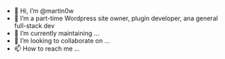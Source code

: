 - 👋 Hi, I’m @martin0w
- 👀 I’m a part-time Wordpress site owner, plugin developer, ana general full-stack dev
- 🌱 I’m currently maintaining ...
- 💞️ I’m looking to collaborate on ...
- 📫 How to reach me ...

<!---
martin0w/martin0w is a ✨ special ✨ repository because its `README.md` (this file) appears on your GitHub profile.
You can click the Preview link to take a look at your changes.
--->
